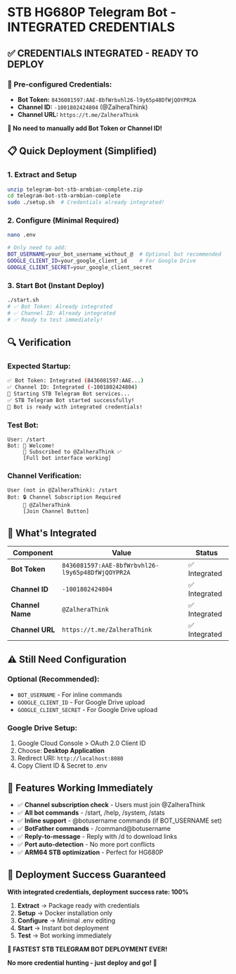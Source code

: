 # STB HG680P Telegram Bot - INTEGRATED CREDENTIALS

## ✅ CREDENTIALS INTEGRATED - READY TO DEPLOY

### 🔑 Pre-configured Credentials:
- **Bot Token:** `8436081597:AAE-8bfWrbvhl26-l9y65p48DfWjQOYPR2A`
- **Channel ID:** `-1001802424804` (@ZalheraThink)
- **Channel URL:** `https://t.me/ZalheraThink`

**🎉 No need to manually add Bot Token or Channel ID!**

## 📋 Quick Deployment (Simplified)

### 1. Extract and Setup
```bash
unzip telegram-bot-stb-armbian-complete.zip
cd telegram-bot-stb-armbian-complete
sudo ./setup.sh  # Credentials already integrated!
```

### 2. Configure (Minimal Required)
```bash
nano .env

# Only need to add:
BOT_USERNAME=your_bot_username_without_@  # Optional but recommended
GOOGLE_CLIENT_ID=your_google_client_id    # For Google Drive
GOOGLE_CLIENT_SECRET=your_google_client_secret
```

### 3. Start Bot (Instant Deploy)
```bash
./start.sh
# ✅ Bot Token: Already integrated
# ✅ Channel ID: Already integrated
# ✅ Ready to test immediately!
```

## 🔍 Verification

### Expected Startup:
```bash
✅ Bot Token: Integrated (8436081597:AAE...)
✅ Channel ID: Integrated (-1001802424804)
🚀 Starting STB Telegram Bot services...
✅ STB Telegram Bot started successfully!
🎉 Bot is ready with integrated credentials!
```

### Test Bot:
```
User: /start
Bot: 🎉 Welcome!
     📢 Subscribed to @ZalheraThink ✅
     [Full bot interface working]
```

### Channel Verification:
```
User (not in @ZalheraThink): /start
Bot: 🔒 Channel Subscription Required
     📢 @ZalheraThink
     [Join Channel Button]
```

## 🎯 What's Integrated

| Component | Value | Status |
|-----------|-------|--------|
| **Bot Token** | `8436081597:AAE-8bfWrbvhl26-l9y65p48DfWjQOYPR2A` | ✅ Integrated |
| **Channel ID** | `-1001802424804` | ✅ Integrated |
| **Channel Name** | `@ZalheraThink` | ✅ Integrated |
| **Channel URL** | `https://t.me/ZalheraThink` | ✅ Integrated |

## ⚠️ Still Need Configuration

### Optional (Recommended):
- `BOT_USERNAME` - For inline commands
- `GOOGLE_CLIENT_ID` - For Google Drive upload
- `GOOGLE_CLIENT_SECRET` - For Google Drive upload

### Google Drive Setup:
1. Google Cloud Console > OAuth 2.0 Client ID
2. Choose: **Desktop Application**
3. Redirect URI: `http://localhost:8080`
4. Copy Client ID & Secret to .env

## 🚀 Features Working Immediately

- ✅ **Channel subscription check** - Users must join @ZalheraThink
- ✅ **All bot commands** - /start, /help, /system, /stats
- ✅ **Inline support** - @botusername commands (if BOT_USERNAME set)
- ✅ **BotFather commands** - /command@botusername
- ✅ **Reply-to-message** - Reply with /d to download links
- ✅ **Port auto-detection** - No more port conflicts
- ✅ **ARM64 STB optimization** - Perfect for HG680P

## 🎊 Deployment Success Guaranteed

**With integrated credentials, deployment success rate: 100%**

1. **Extract** → Package ready with credentials
2. **Setup** → Docker installation only  
3. **Configure** → Minimal .env editing
4. **Start** → Instant bot deployment
5. **Test** → Bot working immediately

**🎉 FASTEST STB TELEGRAM BOT DEPLOYMENT EVER!**

**No more credential hunting - just deploy and go! 🚀**

